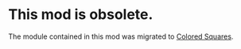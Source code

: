 # This mod is obsolete.

The module contained in this mod was migrated to [Colored Squares](https://github.com/Timwi/KtaneColoredSquares).